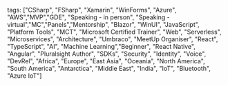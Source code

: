 tags: ["CSharp", "FSharp", "Xamarin", "WinForms", "Azure", "AWS","MVP","GDE", "Speaking - in person", "Speaking - virtual","MC","Panels","Mentorship", "Blazor", "WinUI", "JavaScript", "Platform Tools", "MCT", "Microsoft Certified Trainer", "Web", "Serverless", "Microservices", "Architecture", "Umbraco", "MeetUp Organiser", "React", "TypeScript", "AI", "Machine Learning","Beginner", "React Native", "Angular", "Pluralsight Author", "SDKs", "Security", "Identity", "Voice", "DevRel", "Africa", "Europe", "East Asia", "Oceania", "North America", "South America", "Antarctica", "Middle East", "India", "IoT", "Bluetooth", "Azure IoT"]